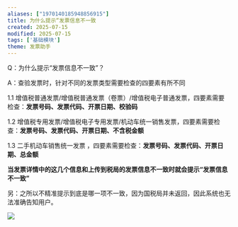 ```yaml
---
aliases: ["1970140185948856915"]
title: 为什么提示“发票信息不一致
created: 2025-07-15
modified: 2025-07-15
tags: ['基础模块']
theme: 发票助手
---
```


Q：为什么提示“发票信息不一致”？

A：查验发票时，针对不同的发票类型需要检查的四要素有所不同

1.1 增值税普通发票/增值税普通发票（卷票）/增值税电子普通发票，四要素需要检查：**发票号码、发票代码、开票日期、校验码**

1.2 增值税专用发票/增值税电子专用发票/机动车统一销售发票，四要素需要检查：**发票号码、发票代码、开票日期、不含税金额**

1.3 二手机动车销售统一发票 ，四要素需要检查：**发票号码、发票代码、开票日期、总金额**

**当发票详情中的这几个信息和上传到税局的发票信息不一致时就会提示“发票信息不一致”**

另：之所以不精准提示到底是哪一项不一致，因为国税局并未返回，因此系统也无法准确告知用户。

![](https://myhelpdoc.oss-cn-heyuan.aliyuncs.com/mdimages/917eade809fb4ba0c56b30ad7648e2d1.jpg)